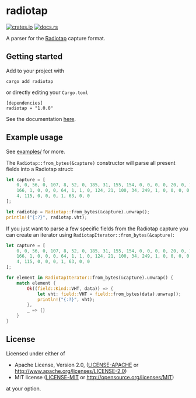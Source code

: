 # radiotap

[![crates.io](https://img.shields.io/crates/v/radiotap.svg?longCache=true&colorB=4d76ae)](https://crates.io/crates/radiotap)
[![docs.rs](https://docs.rs/radiotap/badge.svg)](https://docs.rs/radiotap)

A parser for the [Radiotap](http://www.radiotap.org/) capture format.

## Getting started

Add to your project with

```
cargo add radiotap
```

or directly editing your `Cargo.toml`

```
[dependencies]
radiotap = "1.0.0"
```

See the documentation [here](https://docs.rs/radiotap).

## Example usage

See [examples/](examples/) for more.

The `Radiotap::from_bytes(&capture)` constructor will parse all present fields into a Radiotap
struct:

```rust
let capture = [
    0, 0, 56, 0, 107, 8, 52, 0, 185, 31, 155, 154, 0, 0, 0, 0, 20, 0, 124, 21, 64, 1, 213,
    166, 1, 0, 0, 0, 64, 1, 1, 0, 124, 21, 100, 34, 249, 1, 0, 0, 0, 0, 0, 0, 255, 1, 80,
    4, 115, 0, 0, 0, 1, 63, 0, 0
];

let radiotap = Radiotap::from_bytes(&capture).unwrap();
println!("{:?}", radiotap.vht);
```

If you just want to parse a few specific fields from the Radiotap capture you can create an
iterator using `RadiotapIterator::from_bytes(&capture)`:

```rust
let capture = [
    0, 0, 56, 0, 107, 8, 52, 0, 185, 31, 155, 154, 0, 0, 0, 0, 20, 0, 124, 21, 64, 1, 213,
    166, 1, 0, 0, 0, 64, 1, 1, 0, 124, 21, 100, 34, 249, 1, 0, 0, 0, 0, 0, 0, 255, 1, 80,
    4, 115, 0, 0, 0, 1, 63, 0, 0
];

for element in RadiotapIterator::from_bytes(&capture).unwrap() {
    match element {
        Ok((field::Kind::VHT, data)) => {
            let vht: field::VHT = field::from_bytes(data).unwrap();
            println!("{:?}", vht);
        },
        _ => {}
    }
}
```

## License

Licensed under either of

 * Apache License, Version 2.0, ([LICENSE-APACHE](LICENSE-APACHE) or http://www.apache.org/licenses/LICENSE-2.0)
 * MIT license ([LICENSE-MIT](LICENSE-MIT) or http://opensource.org/licenses/MIT)

at your option.
